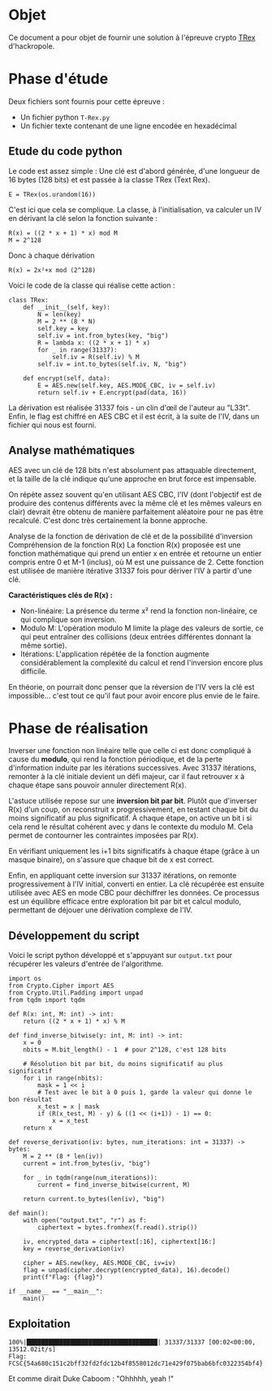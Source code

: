 


# Objet

Ce document a pour objet de fournir une solution à l'épreuve crypto [TRex](https://hackropole.fr/fr/challenges/crypto/fcsc2022-crypto-t-rex/) d'hackropole.

# Phase d'étude

Deux fichiers sont fournis pour cette épreuve :

 - Un fichier python `T-Rex.py`
 - Un fichier texte contenant de une ligne encodée en hexadécimal 

## Etude du code python

Le code est assez simple : 
Une clé est d'abord générée, d'une longueur de 16 bytes (128 bits) et est passée à la classe TRex (Text Rex). 

    E = TRex(os.urandom(16))
    
C'est ici que cela se complique. La classe, à l'initialisation, va calculer un IV en dérivant la clé selon la fonction suivante :

    R(x) = ((2 * x + 1) * x) mod M
    M = 2^128

Donc à chaque dérivation 

    R(x) = 2x²+x mod (2^128)

Voici le code de la classe qui réalise cette action :

    class TRex:
        def __init__(self, key):
            N = len(key)
            M = 2 ** (8 * N)
            self.key = key
            self.iv = int.from_bytes(key, "big")
            R = lambda x: ((2 * x + 1) * x)
            for _ in range(31337):
                self.iv = R(self.iv) % M
            self.iv = int.to_bytes(self.iv, N, "big")
    
        def encrypt(self, data):
            E = AES.new(self.key, AES.MODE_CBC, iv = self.iv)
            return self.iv + E.encrypt(pad(data, 16))

La dérivation est réalisée 31337 fois - un clin d'œil de l'auteur au "L33t".
Enfin, le flag est chiffré en AES CBC et il est écrit, à la suite de l'IV, dans un fichier qui nous est fourni.

## Analyse mathématiques

AES avec un clé de 128 bits n'est absolument pas attaquable directement, et la taille de la clé indique qu'une approche en brut force est impensable. 

On répète assez souvent qu'en utilisant AES CBC, l'IV (dont l'objectif est de produire des contenus différents avec la même clé et les mêmes valeurs en clair) devrait être obtenu de manière parfaitement aléatoire pour ne pas être recalculé. C'est donc très certainement la bonne approche.

Analyse de la fonction de dérivation de clé et de la possibilité d'inversion
Compréhension de la fonction R(x)
La fonction R(x) proposée est une fonction mathématique qui prend un entier x en entrée et retourne un entier compris entre 0 et M-1 (inclus), où M est une puissance de 2. Cette fonction est utilisée de manière itérative 31337 fois pour dériver l'IV à partir d'une clé.

**Caractéristiques clés de R(x) :**

 - Non-linéaire: La présence du terme x² rend la fonction non-linéaire, ce qui complique son inversion.
 - Modulo M: L'opération modulo M limite la plage des valeurs de sortie,
   ce qui peut entraîner des collisions (deux entrées différentes
   donnant la même sortie).
 - Itérations: L'application répétée de la fonction augmente
   considérablement la complexité du calcul et rend l'inversion encore
   plus difficile.

En théorie, on pourrait donc penser que la réversion de l'IV vers la clé est impossible... c'est tout ce qu'il faut pour avoir encore plus envie de le faire.

# Phase de réalisation


Inverser une fonction non linéaire telle que celle ci est donc  compliqué à cause du **modulo**, qui rend la fonction périodique, et de la perte d'information induite par les itérations successives. Avec 31337 itérations, remonter à la clé initiale devient un défi majeur, car il faut retrouver x à chaque étape sans pouvoir annuler directement R(x).

L'astuce utilisée repose sur une **inversion bit par bit**. Plutôt que d'inverser R(x) d'un coup, on reconstruit x progressivement, en testant chaque bit du moins significatif au plus significatif. 
À chaque étape, on active un bit i si cela rend le résultat cohérent avec y dans le contexte du modulo M. Cela permet de contourner les contraintes imposées par R(x).

En vérifiant uniquement les i+1 bits significatifs à chaque étape (grâce à un masque binaire), on s'assure que chaque bit de x est correct.

Enfin, en appliquant cette inversion sur 31337 itérations, on remonte progressivement à l'IV initial, converti en entier. La clé récupérée est ensuite utilisée avec AES en mode CBC pour déchiffrer les données. Ce processus est un équilibre efficace entre exploration bit par bit et calcul modulo, permettant de déjouer une dérivation complexe de l'IV.

## Développement du script

Voici le script python développé et s'appuyant sur `output.txt` pour récupérer les valeurs d'entrée de l'algorithme.

    import os
    from Crypto.Cipher import AES
    from Crypto.Util.Padding import unpad
    from tqdm import tqdm
    
    def R(x: int, M: int) -> int:
        return ((2 * x + 1) * x) % M
    
    def find_inverse_bitwise(y: int, M: int) -> int:
        x = 0
        nbits = M.bit_length() - 1  # pour 2^128, c'est 128 bits
        
        # Résolution bit par bit, du moins significatif au plus significatif
        for i in range(nbits):
            mask = 1 << i
            # Test avec le bit à 0 puis 1, garde la valeur qui donne le bon résultat
            x_test = x | mask
            if (R(x_test, M) - y) & ((1 << (i+1)) - 1) == 0:
                x = x_test
        return x
    
    def reverse_derivation(iv: bytes, num_iterations: int = 31337) -> bytes:
        M = 2 ** (8 * len(iv))
        current = int.from_bytes(iv, "big")
        
        for _ in tqdm(range(num_iterations)):
            current = find_inverse_bitwise(current, M)
        
        return current.to_bytes(len(iv), "big")
    
    def main():
        with open("output.txt", "r") as f:
            ciphertext = bytes.fromhex(f.read().strip())
        
        iv, encrypted_data = ciphertext[:16], ciphertext[16:]
        key = reverse_derivation(iv)
        
        cipher = AES.new(key, AES.MODE_CBC, iv=iv)
        flag = unpad(cipher.decrypt(encrypted_data), 16).decode()
        print(f"Flag: {flag}")
    
    if __name__ == "__main__":
        main()

## Exploitation

    100%|████████████████████████████████████| 31337/31337 [00:02<00:00, 13512.02it/s]
    Flag: FCSC{54a680c151c2bff32fd2fdc12b4f8558012dc71e429f075bab6bfc0322354bf4}

Et comme dirait Duke Caboom : "Ohhhhh, yeah !"


